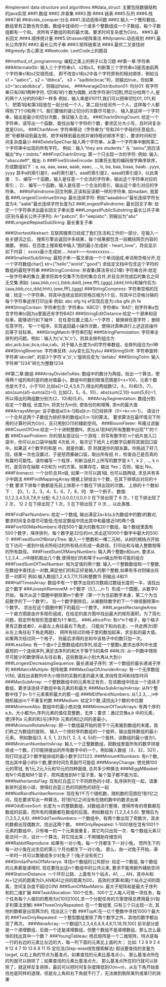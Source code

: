 #implement data structure and algorithms 
##data_struct: 主要包括数据结构的java实现 
###1.数组 
###2.并查集
###3.图 
###4.链表 
###5.队列 
###6.栈 
###7.树 
##divide_conquer:分治 
###1.活动选择问题 
###2.输入一个整形数组，数组里有正数也有负数。数组中连续的一个或多个整数组成一个子数组，每个子数组都有一个和。 求所有子数组的和的最大值。要求时间复杂度为O(n)。 
###3.最长回文 
###4.顺序统计量 
###5.Strassen矩阵乘法 
##dynamic:动态规划 
###1.最长公共序列 
###2.最长公共子串 
###3.矩阵链乘法 
###4.最优二叉查找树 
##greedy:贪心算法 
##leetcode: LeetCode上的题目 

##method_of_programming: 编程之美上的例子以及习题 
##第一章:字符串 
###AlternateStr: 
输入三个字符串s1、s2和s3，判断第三个字符串s3是否由前两个字符串s1和s2交错而成， 即不改变s1和s2中各个字符原有的相对顺序，例如当s1 = “aabcc”，s2 = “dbbca”， s3 = “aadbbcbcac”时，则输出true，但如果s3=“accabdbbca”，则输出false。 
###AverageDistribution01:
均分01: 有字符串只有0和1两种字符, 切0和1的个数为偶数, 对改字符进行切割,然后分给两个人,是的两个人分的的0和1一样多 例如，输入串是010111,我们可以把串切位01, 011,和1， 把第1段和第3段放在一起分给一个人，第二段分给另外一个人，这样每个人都得到了1个0和两个1。我们要做的是让切分的次数尽可能少。 输入是这样一个字符串，输出是最少的切分次数，保证输入合法。 
###CharInStringCount:
给定一个字符串，请写出一个函数，查找出每个字符的个数，要求区分大小写，且时间复杂度是O(n)。 
###CharMove:
字符串移动（字符串为’’号和26个字母的任意组合，把’’号都移动到最左侧，把字母移到最右侧并保持相对顺序不变），要求时间和空间复杂度最小 ###DeleteSpeChar:输入两个字符串，从第一个字符串中删除第二个字符串中出现的所有字符。 例如：输入"they are students." 与 “aeiou”,则应该输出“thy r stdnts.” 
###FirstCharInString:
第一个只出现一次的字符: 例如: 输入: "abaccdeff", 输出: b 
###FiveStrokeEncode:
如果将五笔的编码按字典序排序，形成数组如下：a, aa, aaa, aaaa, aaab, aaac, ..., b, ba, baa, baaa, baab...yyyx, yyyy 其中a的索引是0，aa的索引是1，aaa的索引是2，aaaa的索引是3，以此类推： 1）、编写一个函数，输入是任意一个合法的字符串，输出这个字符串对应的索引； 2）、编写一个函数，输入是任意一个合法的索引，输出这个索引对应的字符串。 ###IsPalindrome:回文判断,正读和反读都一样的字符串, 如madam, 我爱我 
###LongestContinueString:
最长连续字符: 例如"aaaabbcc"最长连续字符长度为4; "aabb"最长连续字符长度为2 
###LongestPalindrome:
最长回文子串: 给定一个字符串求出最长回文子串长度 ###LongestPublicSubstring:最长公共子串(区别与最长公共子序列): A="pabcni", B="wepiabc"; 则输出为"abc" 
###LongestRepeatSubString:
最长重复子串 

###ShortestAbstract:
互联网搜素已经成了我们生活和工作的一部分，在输入一些关键词之后， 搜索引擎会返回许多结果，每个结果都包含一段概括网页内容的摘要。 例如，在百度上搜索框中输入“图的最小生成树 - heart_love”，将会显示如下内容： xxxxx最小生成树.....heart——lovexxxxxx.... 
###SmallestSubString:
最短子串:一篇文章由一个个单词组成,单词用空格分开,在一个字符数组char[] str={"hello","world","good"} 求给定文档中包含这个字符的数组的最短字符串 
###StringCombine:
并查集(算法导论21章) 字符串合并:给定一些字符串的集合,要求将其中交集不为空的集合合并,并且合并完成后的集合之间无交集.例如: {aaa,bbb,ccc},{bbb,ddd},{eee,fff},{ggg},{ddd,hhh}和操作后为: {aaa,bbb,ccc,ddd,hhh},{eee,fff},{ggg} ###StringCompress:
字符串空格的压缩：给定一个字符串，将其中连续出现的空格压缩为1个后，将其中已空格分隔的每个字符串逆序打印出来 例如: abc efg hij ef实现后变为:cba gfe jih fe 
###StringContain:
字符串包含: 字符串a: 'ABCD'; 字符串b: 'BAD'; 则字符串a包含字符串b(因为a里面还有字符BAD) ###StringEditDistance:给定一个源串和目标串，能够进行如下操作： 在任意位置上插入一个字符； 替换掉任意字符； 删除任意字符。 写一个程序，实现返回最小操作次数，使得对源串进行上述这些操作后等于目标串。 ###StringMatch:字符串匹配 
###StringPermutation:
字符串全排列的问题。例如：输入为{‘a’,’b’,’c’}，则其全排列组合为abc,acb,bac,bca,cba,cab。对于输入长度为n的字符串数组，全排列组合为n!种 
###StringReverse:
字符串反转: July变化后为yluJ 
###StringShift:
字符串旋转: 字符串'abcdef', 的前3个字符'a','b','c'旋转后变为:'defabc' 
###StringToInt:
输入字符串"1234"转化为整数1234

##第二章:数组 
###ArrayDivideToAbs:
数组中的数分为两组，给出一个算法，使得两个组的和的差的绝对值最小。数组中的数的取值范围是0<x<100，元素个数也是大于0，小于100 比如a[]={2,4,5,6,7},得出的两组数{2，4,，6}和{5，7}，abs(sum(a1)-sum(a2))=0; 比如{2，5，6，10}，abs(sum(2,10)-sum(5,6))=1,所以得出的两组数分别为{2，10}和{5,6}。 
###ArraySegmentation:
数组分割: 给定一个数组, 长度为n, 将其分为m份, 使各份的和相等, 求m的最大值 
###ArraysMerge:
设子数组a[0:k-1]和a[k:n-1]已经排序（0<=k<=n-1）。 请设计一个合并这两个子数组为排好序的数组a[0:n-1]的算法。 要求算法在最坏情况下所用的计算时间为O(n)，且只用到O(1)的辅助空间。 
###BloomFileter:
布隆过滤器 ###CountOfOne:给定一个十进制整数N，求出从1到N的所有整数中出现"1"的个数 
###DrawProblem:
你的朋友提议玩一个游戏：将写有数字的 n个纸片放入口袋中，你可以从口袋中抽取 4次纸 片，每次记下纸片上的数字后都将其放回口袋中。如果这 4个数字的和是 m，就是你赢，否 则就是你的朋友赢。你挑战了好几回，结果一次也没赢过，于是怒而撕破口袋，取出所有纸 片，检查自己是否真的有赢的可能性。请你编写一个程序，判断当纸片上所写的数字是 k 1 , k 2 , …, k n 时，是否存在抽取 4次和为 m的方案。如果存在，输出 Yes；否则，输出 No。 
###Fibonacci:
一个台阶总共n级, 如果一次可以跳1级, 也可以跳两级, 求总共有多少中跳法 ###FindMappingArray:根据上排给出十个数，在其下排填出对应的十个数 要求下排每个数都是先前上排那十个数在下排出现的次数。 上排的十个数如下： 【0，1，2，3，4，5，6，7，8，9】 举一个例子， 数值: 0,1,2,3,4,5,6,7,8,9 分配: 6,2,1,0,0,0,1,0,0,0 0 在下排出现了 6 次，1 在下排出现了 2 次， 12 2 在下排出现了 1 次，3 在下排出现了 0 次.... 以此类推..

###FindPairNumbers:
给定一个数组, 输出满足2a=b(a,b为数组中的数)的数对, 要求时间复杂度尽可能低;在给定数组中找出其中和最接近0的两个值 ###Five100MaxNumbers:寻找500个最大的数有20个数组，每个数组里面有500个数字，降序排列，每个数字是32位的int,求出这10000个数字中最大的500个 
###FixedSumOfBinaryTree:
输入一个整数和一棵二元树。从树的根结点开始往下访问一直到叶结点所经过的所有结点形成一条路径。打印出和与输入整数相等的所有路径。 
###FixedSumOfManyNumbers:
输入两个整数n和sum, 要求从1,2,3,4...,n中随机取出几个数,使得他们的和等于sum输出所有可能的组合 
###FixedSumOfTwoNumber:
和为定值的两个数: 输入一个整数数组和一个整数,在数组中查找出一对数,满足他们的和正好是输入的那个整数,如果有多对则输出任意一对即可 例如:输入数组[1,2,4,5,7,11,15]和整数15 则输出:4和11 
###HalfTimesArray:
数组中有一个数字出现的次数超过数组长度的一半，请找出这个数字 
###JosephRemoveM:
n个数字（0,1,…,n-1）形成一个圆圈，从数字0开始， 每次从这个圆圈中删除第m个数字（第一个为当前数字本身，第二个为当前数字的下一个数字）。 当一个数字删除后，从被删除数字的下一个继续删除第m个数字。 求出在这个圆圈中剩下的最后一个数字。 
###LargestRectangleArea:
一个直方图是由许多矩形组成，在给定的直方图中找出最大的矩形面积。为了简化问题，假定所有矩形宽度都为1个单位。 
###LatticePro:
有n*n个格子，每个格子里有正数或者0，从最左上角往最右下角走， 只能向下和向右走，一共走两次(即从左上角往右下角走两趟)， 把所有经过的格子里的数加起来，求总和的最大值。如果两次经过同一个格子， 则最后求得的总和中该格子中的数只加一次。 
###LessSeq:
有一个由n个正整数组成的序列,给定一个整数s,要求出序列中长度最短的一个连续序列,满足该序列的和大于等于S的条件 
###LIS:
从一列数中筛除尽可能少的数使得从左往右看，这些数是从小到大再从大到小 
###LongestDecreasingSequence:
最长递减子序列: 求一个数组的最长递减子序列 
###MatrixMultiple:
矩阵相乘 
###MaxGapOfUnorderArray:
有一个无序数组V[N], 请找出该数列中大小相邻的实数的差的最大值,求线性空间和线性时间 
###MaxSubArray:
一个整数数组中的元素有正有负，在该数组中找出一个连续子数组，要求该连续子数组中各元素的和最大 
###MaxSubArrayInArray:
从N个整数中找了(n-1)个元素乘积最大的那一组 
###MDifferentNumbers:
从1,2,3,...,n中随机输出m个不重复的数 
###Medium: 
给定3个数,请找出3个数的中位数 
###MinimumAbs:
数组中的最小绝对值 
###MinimumOfTwoArrays:
有两个序列a,b，大小都为n,序列元素的值任意整数，无序；要求：通过交换a,b 中的元素，使[序列a 元素的和]与[序列b 元素的和]之间的差最小。 
###MinimumRotateArray:
把一个数组最开始的若干个元素搬到数组的末尾，我们称之为数组的旋转。 输入一个排好序的数组的一个旋转，输出旋转数组的最小元素。 例如数组{3, 4, 5, 1, 2}为{1, 2, 3, 4, 5}的一个旋转，该数组的最小值为1。 
###MininumNumberInArray:
输入一个正整数数组，把数组里面所有的数字拼接排成一个数，打印能拼接出的所有数字中的一个。例如输入数组｛3，32，321｝，则打印出这3个数字能排成的最小数字321323. 
###MiniumKNumbers:
有n个数,找出其中最小的k个数,要求时间负责副尽可能低 
###MoneyChange:
想兑换100元的零钱, 有1元,2元,5元和10元的四种面值, 总共多少种换法 
###NEggMBasket:
有N个鸡蛋和M个篮子，把鸡蛋放到M个篮子里，每个篮子都不能为空。 
###NetherlandsFlag:
现有红白蓝三个不同颜色的小球，乱序排列在一起，请重新排列这些小球，使得红白蓝三色的同颜色的球在一起 
###NotRandNumberRemove:
现在有1千万个随机数，随机数的范围在1到1亿之间。现在要求写出一种算法，将1到1亿之间没有在随机数中的数求出来 
###OddEnenSort:
长度为 n 的整数数组，对数组进行整理，使得所有的奇数都在数组的前面，而所有的偶数都在数组的后面。例如数组为 {1,2,3,4,5,6}. 整理后为 {1,3,5,2,4,6}. ###OddTwoNumbers:一个数组中，有两个数出现了奇数次，其余的数都出现偶数次，找出这两个数。 
###OnlyRepeated:
1-1000放在含有1001个元素的数组中，只有唯一的一个元素值重复，其它均只出现一次．每个数组元素只能访问一次，设计一个算法，将它找出来；不用辅助存储空间 
###RabbitReproduce:
如果有一对小兔，每一个月都生下一对小兔， 而所生下的每一对小兔在出生后的第三个月也都生下一对小兔。 那么，由一对兔子开始，满一年时一共可以繁殖成多少对兔子？(兔子没有死亡) 
###SimilarPartsOfNArrarys:
寻找n个数组的公共部分: 给定一个数组, 每个数组的元素都是递增的, 现在要找出这n个数组中的公共元素, 要求不能用额外辅助空间 
###StationDistance:
一个环形公路，上面有Ｎ个站点，A1, ..., AN，其中Ai和Ai+1之间的距离为Di,AN和A1之间的距离为D0。 高效的求第i和第j个站点之间的距离，空间复杂度不超过O(N) 
###SumOfMaxMatrix:
最大子矩阵和是最大子序列和的二维扩展 
###TaskAllocation:
100个任务，100个工人每人可做一项任务，每个任务每个人做的的费用为t[100][100],求一个分配任务的方案使得总费用最少(匈牙利算法求解) 
###ThreeOnlyRepeated:
在一个数组里, 只有三个只出现一次, 其他的数都是出现两次的, 找出这三个数 ###TopK:在一亿个整数中寻找1000个最大的 
###TwoOnlyRepeated:
一个整型数组里除了两个数字之外，其他的数字都出现了两次。 
###WaveArray:
一个数组[1,2,3,4,6,8,9,4,8,11,18,19,100] 前半部分是是一个递增数组，后面一个还是递增数组，但整个数组不是递增数组，那么怎么最快的找出其中一个数？ 
###YoungTableau:
杨氏矩阵是一个二维矩阵，特点是每一行的右边的元素比左边的大，每一列下面的元素比上面的大； 比如: 1 2 8 9 2 4 9 12 4 7 10 13 6 8 11 15 定位法(Step-wise线性搜索解法) 假设要查找的变量为target, 以右上角的节点为基准点，如果查找的元素比基准点小， 那么基准点所在的列就可以排除了；如果查找的元素比基准点大， 那么基准点所在的行就可以排除了，就这样反复排除，最后可以把时间复杂度降低到O(m+n)，从左下角开始查找也是同样的道理，但是左上角和右下角就不行了，无法做到剔除某列或某行的效果
